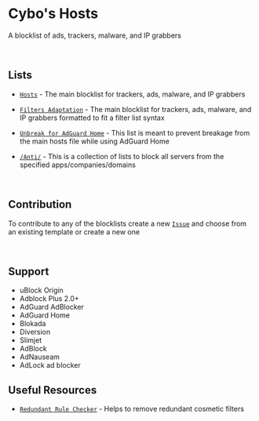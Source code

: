 # Cybo's Hosts
A blocklist of ads, trackers, malware, and IP grabbers

<br>

## Lists

* [`Hosts`](https://raw.githubusercontent.com/Cybo1927/Hosts/master/Hosts) - The main blocklist for trackers, ads, malware, and IP grabbers

* [`Filters Adaptation`](https://raw.githubusercontent.com/Cybo1927/Hosts/master/Filters%20Adaptation) - The main blocklist for trackers, ads, malware, and IP grabbers formatted to fit a filter list syntax

* [`Unbreak for AdGuard Home`](https://raw.githubusercontent.com/Cybo1927/Hosts/master/Unbreak%20for%20AdGuard%20Home) - This list is meant to prevent breakage from the main hosts file while using AdGuard Home

* [`/Anti/`](https://github.com/Cybo1927/Hosts/tree/master/Anti) - This is a collection of lists to block all servers from the specified apps/companies/domains

<br>

## Contribution
To contribute to any of the blocklists create a new [`Issue`](https://github.com/Cybo1927/Hosts/issues/new/choose) and choose from an existing template or create a new one

<br>

## Support

* uBlock Origin
* Adblock Plus 2.0+
* AdGuard AdBlocker
* AdGuard Home
* Blokada
* Diversion
* Slimjet
* AdBlock
* AdNauseam
* AdLock ad blocker

## Useful Resources

* [`Redundant Rule Checker`](https://abpvn.com/ruleChecker/redundantRuleChecker.html) - Helps to remove  redundant cosmetic filters
